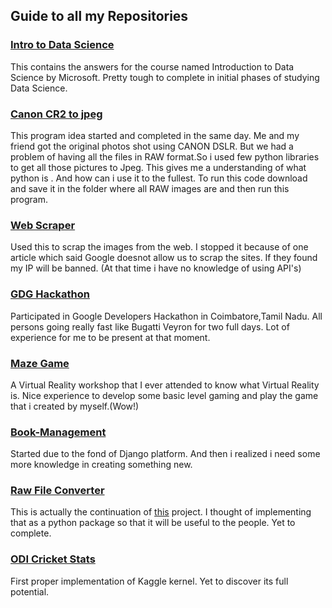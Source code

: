 ## Guide to all my Repositories

### [Intro to Data Science](https://github.com/mahendran-narayanan/Intro-to-Data-Science)
This contains the answers for the course named Introduction to Data Science by Microsoft. Pretty tough to complete in initial phases of studying Data Science.

### [Canon CR2 to jpeg](https://github.com/mahendran-narayanan/Canon-CR2-to-jpeg)
This program idea started and completed in the same day. Me and my friend got the original photos shot using CANON DSLR. But we had a problem of having all the files in RAW format.So i used few python libraries to get all those pictures to Jpeg. This gives me a understanding of what python is . And how can i use it to the fullest.
To run this code download and save it in the folder where all RAW images are and then run this program. 

### [Web Scraper](https://github.com/mahendran-narayanan/Webscraper)
Used this to scrap the images from the web. I stopped it because of one article which said Google doesnot allow us to scrap the sites. If they found my IP will be banned. (At that time i have no knowledge of using API's)

### [GDG Hackathon](https://github.com/mahendran-narayanan/gdgcbe_21_Spartans_KCT)
Participated in Google Developers Hackathon in Coimbatore,Tamil Nadu. All persons going really fast like Bugatti Veyron for two full days. Lot of experience for me to be present at that moment.

### [Maze Game](https://github.com/mahendran-narayanan/MazeGame)
A Virtual Reality workshop that I ever attended to know what Virtual Reality is. Nice experience to develop some basic level gaming and play the game that i created by myself.(Wow!)


### [Book-Management](https://github.com/mahendran-narayanan/Book-Management)
Started due to the fond of Django platform. And then i realized i need some more knowledge in creating something new.


### [Raw File Converter](https://github.com/mahendran-narayanan/rawfileconverter)
This is actually the continuation of [this](https://github.com/mahendran-narayanan/Canon-CR2-to-jpeg) project. I thought of implementing that as a python package so that it will be useful to the people. Yet to complete.

### [ODI Cricket Stats](https://github.com/mahendran-narayanan/ODI-Cricket-Statistics-1971-2017)
First proper implementation of Kaggle kernel. Yet to discover its full potential.


